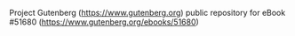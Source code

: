 Project Gutenberg (https://www.gutenberg.org) public repository for
eBook #51680 (https://www.gutenberg.org/ebooks/51680)
